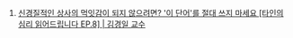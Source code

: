 1. [신경질적인 상사의 먹잇감이 되지 않으려면? '이 단어'를 절대 쓰지 마세요 [타인의 심리 읽어드립니다 EP.8] | 김경일 교수](https://youtu.be/2JrfaMnkLys)